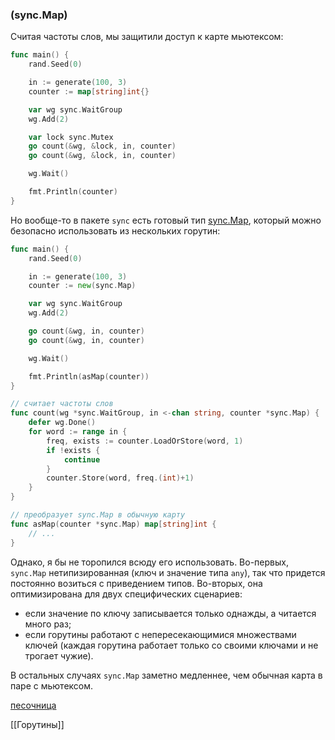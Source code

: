 ### (sync.Map)

Считая частоты слов, мы защитили доступ к карте мьютексом:

```go
func main() {
    rand.Seed(0)

    in := generate(100, 3)
    counter := map[string]int{}

    var wg sync.WaitGroup
    wg.Add(2)

    var lock sync.Mutex
    go count(&wg, &lock, in, counter)
    go count(&wg, &lock, in, counter)

    wg.Wait()

    fmt.Println(counter)
}
```

Но вообще-то в пакете `sync` есть готовый тип [sync.Map](https://pkg.go.dev/sync#Map), который можно безопасно использовать из нескольких горутин:

```go
func main() {
    rand.Seed(0)

    in := generate(100, 3)
    counter := new(sync.Map)

    var wg sync.WaitGroup
    wg.Add(2)

    go count(&wg, in, counter)
    go count(&wg, in, counter)

    wg.Wait()

    fmt.Println(asMap(counter))
}

// считает частоты слов
func count(wg *sync.WaitGroup, in <-chan string, counter *sync.Map) {
    defer wg.Done()
    for word := range in {
        freq, exists := counter.LoadOrStore(word, 1)
        if !exists {
            continue
        }
        counter.Store(word, freq.(int)+1)
    }
}

// преобразует sync.Map в обычную карту
func asMap(counter *sync.Map) map[string]int {
    // ...
}
```

Однако, я бы не торопился всюду его использовать. Во-первых, `sync.Map` нетипизированная (ключ и значение типа `any`), так что придется постоянно возиться с приведением типов. Во-вторых, она оптимизирована для двух специфических сценариев:

-   если значение по ключу записывается только однажды, а читается много раз;
-   если горутины работают с непересекающимися множествами ключей (каждая горутина работает только со своими ключами и не трогает чужие).

В остальных случаях `sync.Map` заметно медленнее, чем обычная карта в паре с мьютексом.

[песочница](https://go.dev/play/p/6CBDJf88Z07)

[[Горутины]] 